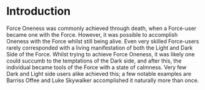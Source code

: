 # Introduction
Force Oneness was commonly achieved through death, when a Force-user became one with the Force.
However, it was possible to accomplish Oneness with the Force whilst still being alive.
Even very skilled Force-users rarely corresponded with a living manifestation of both the Light and Dark Side of the Force.
Whilst trying to achieve Force Oneness, it was likely one could succumb to the temptations of the Dark side, and after this, the individual became tools of the Force with a state of calmness.
Very few Dark and Light side users alike achieved this; a few notable examples are Barriss Offee and Luke Skywalker accomplished it naturally more than once.